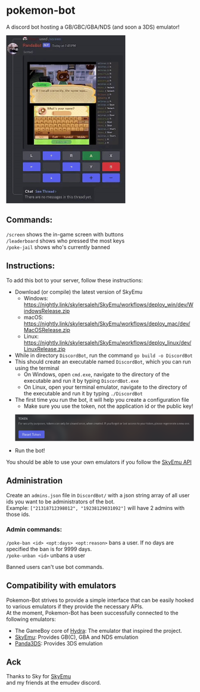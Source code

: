 # pokemon-bot 

A discord bot hosting a GB/GBC/GBA/NDS (and soon a 3DS) emulator!

<p float="center">
  <img src="/movie.gif"/>
</p>

## Commands:

`/screen` shows the in-game screen with buttons    
`/leaderboard` shows who pressed the most keys     
`/poke-jail` shows who's currently banned    

## Instructions:
To add this bot to your server, follow these instructions:

- Download (or compile) the latest version of SkyEmu
  - Windows: https://nightly.link/skylersaleh/SkyEmu/workflows/deploy_win/dev/WindowsRelease.zip
  - macOS: https://nightly.link/skylersaleh/SkyEmu/workflows/deploy_mac/dev/MacOSRelease.zip
  - Linux: https://nightly.link/skylersaleh/SkyEmu/workflows/deploy_linux/dev/LinuxRelease.zip
- While in directory `DiscordBot`, run the command `go build -o DiscordBot`     
- This should create an executable named `DiscordBot`, which you can run using the terminal
  - On Windows, open `cmd.exe`, navigate to the directory of the executable and run it by typing `DiscordBot.exe`
  - On Linux, open your terminal emulator, navigate to the directory of the executable and run it by typing `./DiscordBot`
- The first time you run the bot, it will help you create a configuration file    
  - Make sure you use the token, not the application id or the public key!
  <p float="center">
    <img src="/token.png"/>
  </p>
- Run the bot!

You should be able to use your own emulators if you follow the [SkyEmu API](https://github.com/skylersaleh/SkyEmu/blob/dev/docs/HTTP_CONTROL_SERVER.md)

## Administration
Create an `admins.json` file in `DiscordBot/` with a json string array of all user ids you want to be administrators of the bot.    
Example: `["21318712398012", "19238129031092"]` will have 2 admins with those ids.    

### Admin commands:
`/poke-ban <id> <opt:days> <opt:reason>` bans a user. If no days are specified the ban is for 9999 days.    
`/poke-unban <id>` unbans a user    

Banned users can't use bot commands.    

## Compatibility with emulators
Pokemon-Bot strives to provide a simple interface that can be easily hooked to various emulators if they provide the necessary APIs.
<br>
At the moment, Pokemon-Bot has been successfully connected to the following emulators:

- The GameBoy core of [Hydra](https://github.com/OFFTKP/hydra): The emulator that inspired the project.
- [SkyEmu](https://github.com/skylersaleh/SkyEmu): Provides GB(C), GBA and NDS emulation
- [Panda3DS](https://github.com/wheremyfoodat/Panda3DS): Provides 3DS emulation

## Ack
Thanks to Sky for [SkyEmu](https://github.com/skylersaleh/SkyEmu)    
and my friends at the emudev discord.
